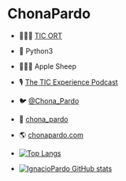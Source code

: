 # ChonaPardo
- 👨🏻‍🏫 [TIC ORT](https://github.com/TIC-ORT)
- 🐍 Python3
- 🧑🏻‍💻 Apple Sheep
- 🎙 [The TIC Experience Podcast](https://anchor.fm/the-tic-experience-podcast)
- 🐦 [@Chona_Pardo](https://twitter.com/Chona_Pardo)
- 📸 [chona_pardo](https://www.instagram.com/chona_pardo/)
- 🌎 [chonapardo.com](https://chonapardo.com)


- [![Top Langs](https://github-readme-stats.vercel.app/api/top-langs/?username=IgnacioPardo&theme=highcontrast&layout=compact&langs_count=6)](https://github.com/anuraghazra/github-readme-stats)


- [![IgnacioPardo GitHub stats](https://github-readme-stats.vercel.app/api?username=IgnacioPardo&hide=prs,issues,contribs&theme=highcontrast&count_private=true&show_icons=true&icon_color=ffff00)](https://github.com/anuraghazra/github-readme-stats)
